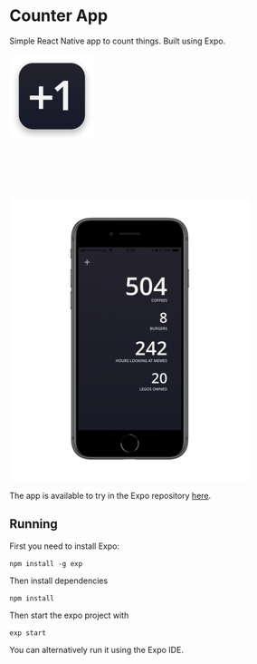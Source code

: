 # Counter App

Simple React Native app to count things. Built using Expo.

<p float="left">
  <img style="margin-bottom: 20%" height="150" src="assets/icon-preview.png">
  &nbsp;&nbsp;&nbsp;&nbsp;
  <img height="500" src="assets/screenshot.png">
</p>

<!-- ![alt-text-1](assets/screenshot.png "title-1") ![alt-text-2](assets/icon.png "title-2") -->

The app is available to try in the Expo repository [here](https://expo.io/@nicmosc/counter-app).

## Running

First you need to install Expo:
```
npm install -g exp
```

Then install dependencies
```
npm install
```

Then start the expo project with
```
exp start
```


You can alternatively run it using the Expo IDE.
